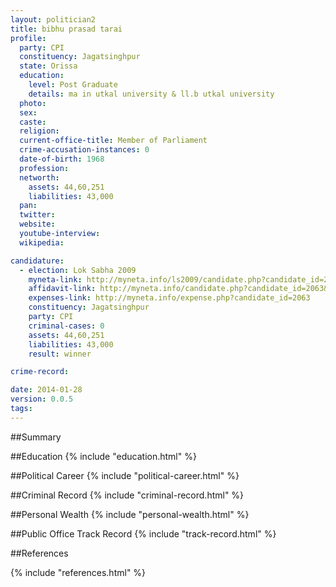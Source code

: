 ```yaml
---
layout: politician2
title: bibhu prasad tarai
profile: 
  party: CPI
  constituency: Jagatsinghpur
  state: Orissa
  education: 
    level: Post Graduate
    details: ma in utkal university & ll.b utkal university
  photo: 
  sex: 
  caste: 
  religion: 
  current-office-title: Member of Parliament
  crime-accusation-instances: 0
  date-of-birth: 1968
  profession: 
  networth: 
    assets: 44,60,251
    liabilities: 43,000
  pan: 
  twitter: 
  website: 
  youtube-interview: 
  wikipedia: 

candidature: 
  - election: Lok Sabha 2009
    myneta-link: http://myneta.info/ls2009/candidate.php?candidate_id=2063
    affidavit-link: http://myneta.info/candidate.php?candidate_id=2063&scan=original
    expenses-link: http://myneta.info/expense.php?candidate_id=2063
    constituency: Jagatsinghpur 
    party: CPI
    criminal-cases: 0
    assets: 44,60,251
    liabilities: 43,000
    result: winner 

crime-record: 

date: 2014-01-28
version: 0.0.5
tags: 
---
```

##Summary


##Education
{% include "education.html" %}


##Political Career
{% include "political-career.html" %}


##Criminal Record
{% include "criminal-record.html" %}


##Personal Wealth
{% include "personal-wealth.html" %}


##Public Office Track Record
{% include "track-record.html" %}


##References


{% include "references.html" %}